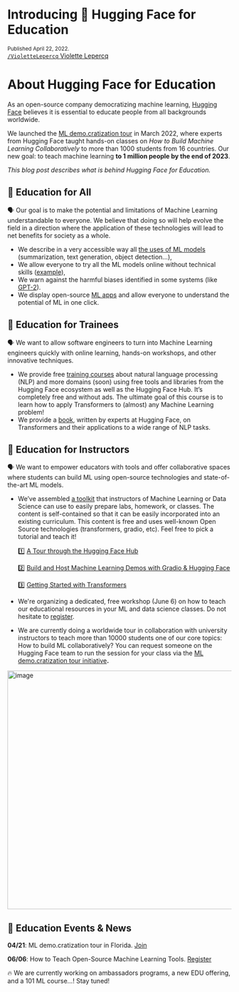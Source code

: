 <h1>
    Introducing 🤗 Hugging Face for Education
</h1>
<div class="blog-metadata">
    <small>Published April 22, 2022.</small>
</div>
<div class="author-card">
    <a href="/VioletteLepercq">
        <img class="" src="">
        <div class="">
            <code>/VioletteLepercq</code>
            <span class="fullname">Violette Lepercq</span>
        </div>
    </a>
</div>


# **About Hugging Face for Education**

As an open-source company democratizing machine learning, [Hugging Face](https://huggingface.co/) believes it is essential to educate people from all backgrounds worldwide.

We launched the [ML demo.cratization tour](https://www.notion.so/ML-Demo-cratization-tour-with-66847a294abd4e9785e85663f5239652) in March 2022, where experts from Hugging Face taught hands-on classes on *How to Build Machine Learning Collaboratively* to more than 1000 students from 16 countries. Our new goal: to teach machine learning **to 1 million people by the end of 2023**.

*This blog post describes what is behind Hugging Face for Education.*

## 🤗 **Education for All**

🗣️ Our goal is to make the potential and limitations of Machine Learning understandable to everyone. We believe that doing so will help evolve the field in a direction where the application of these technologies will lead to net benefits for society as a whole.

- We describe in a very accessible way all [the uses of ML models](https://huggingface.co/tasks) (summarization, text generation, object detection…),
- We allow everyone to try all the ML models online without technical skills ([example](https://huggingface.co/cmarkea/distilcamembert-base-sentiment)),
- We warn against the harmful biases identified in some systems (like [GPT-2](https://huggingface.co/gpt2#limitations-and-bias)).
- We display open-source [ML apps](https://huggingface.co/spaces) and allow everyone to understand the potential of ML in one click.

## 🤗 **Education for Trainees**

🗣️ We want to allow software engineers to turn into Machine Learning engineers quickly with online learning, hands-on workshops, and other innovative techniques.

- We provide free [training courses](https://huggingface.co/course/chapter1/1) about natural language processing (NLP) and more domains (soon) using free tools and libraries from the Hugging Face ecosystem as well as the Hugging Face Hub. It’s completely free and without ads. The ultimate goal of this course is to learn how to apply Transformers to (almost) any Machine Learning problem!
- We provide a [book](https://transformersbook.com/), written by experts at Hugging Face, on Transformers and their applications to a wide range of NLP tasks.

## 🤗 **Education for Instructors**

🗣️ We want to empower educators with tools and offer collaborative spaces where students can build ML using open-source technologies and state-of-the-art ML models.

- We’ve assembled [a toolkit](https://github.com/huggingface/education-toolkit) that instructors of Machine Learning or Data Science can use to easily prepare labs, homework, or classes. The content is self-contained so that it can be easily incorporated into an existing curriculum. This content is free and uses well-known Open Source technologies (transformers, gradio, etc). Feel free to pick a tutorial and teach it!
    
    1️⃣ [A Tour through the Hugging Face Hub](https://github.com/huggingface/education-toolkit/blob/main/01_huggingface-hub-tour.md)
    
    2️⃣ [Build and Host Machine Learning Demos with Gradio & Hugging Face](https://colab.research.google.com/github/huggingface/education-toolkit/blob/main/02_ml-demos-with-gradio.ipynb)
    
    3️⃣ [Getting Started with Transformers](https://colab.research.google.com/github/huggingface/education-toolkit/blob/main/03_getting-started-with-transformers.ipynb)
    
- We're organizing a dedicated, free workshop (June 6) on how to teach our educational resources in your ML and data science classes. Do not hesitate to [register](https://www.eventbrite.com/e/how-to-teach-open-source-machine-learning-tools-tickets-310980931337).
- We are currently doing a worldwide tour in collaboration with university instructors to teach more than 10000 students one of our core topics: How to build ML collaboratively? You can request someone on the Hugging Face team to run the session for your class via the [ML demo.cratization tour initiative](https://www.notion.so/ML-Demo-cratization-tour-with-66847a294abd4e9785e85663f5239652)**.**

 <img width="535" alt="image" src="https://user-images.githubusercontent.com/95622912/164271167-58ec0115-dda1-4217-a308-9d4b2fbf86f5.png">

## 🤗 **Education Events & News**

**04/21**: ML demo.cratization tour in Florida. [Join](https://ufl.zoom.us/meeting/register/tJ0rduCqqD0oHNzysuD6Mfp_Tku5Q1SlFJ2g)

**06/06**: How to Teach Open-Source Machine Learning Tools. [Register](https://www.eventbrite.com/e/how-to-teach-open-source-machine-learning-tools-tickets-310980931337)

🔥 We are currently working on ambassadors programs, a new EDU offering, and a 101 ML course…! Stay tuned!

